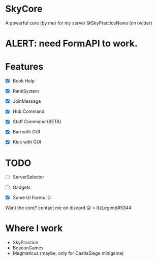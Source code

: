 # SkyCore
A powerful core (by me) for my server @SkyPracticeNews (on twitter)

# ALERT: need FormAPI to work.

# Features

- [x] Book Help

- [x] RankSystem

- [x] JoinMessage

- [x] Hub Command

- [x] Staff Command (BETA)

- [x] Ban with GUI

- [x] Kick with GUI

# TODO

- [ ] ServerSelector

- [ ] Gadgets

- [x] Some UI Forms :D

Want the core? contact me on discord :stuck_out_tongue: > ItzLegend#5344

# Where I work

- SkyPractice
- BeaconGames
- Magmaticus (maybe, only for CastleSiege minigame)
